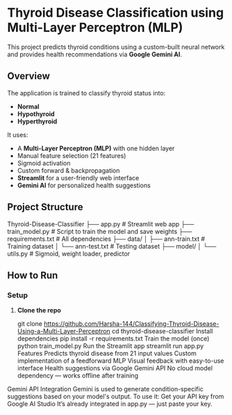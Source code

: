 # Thyroid Disease Classification using Multi-Layer Perceptron (MLP)

This project predicts thyroid conditions using a custom-built neural network and provides health recommendations via **Google Gemini AI**.

## Overview

The application is trained to classify thyroid status into:
- **Normal**
- **Hypothyroid**
- **Hyperthyroid**

It uses:
- A **Multi-Layer Perceptron (MLP)** with one hidden layer
- Manual feature selection (21 features)
- Sigmoid activation
- Custom forward & backpropagation
- **Streamlit** for a user-friendly web interface
- **Gemini AI** for personalized health suggestions

## Project Structure

Thyroid-Disease-Classifier
├── app.py # Streamlit web app
├── train_model.py # Script to train the model and save weights
├── requirements.txt # All dependencies
├── data/
│ ├── ann-train.txt # Training dataset
│ └── ann-test.txt # Testing dataset
├── model/
│ └── utils.py # Sigmoid, weight loader, predictor


## How to Run

### Setup
1. **Clone the repo**  

   git clone https://github.com/Harsha-144/Classifying-Thyroid-Disease-Using-a-Multi-Layer-Perceptron
   cd thyroid-disease-classifier
Install dependencies
  pip install -r requirements.txt
Train the model (once)
  python train_model.py
Run the Streamlit app
streamlit run app.py
Features
Predicts thyroid disease from 21 input values
Custom implementation of a feedforward MLP
Visual feedback with easy-to-use interface
Health suggestions via Google Gemini API
No cloud model dependency — works offline after training

Gemini API Integration
Gemini is used to generate condition-specific suggestions based on your model's output.
To use it:
Get your API key from Google AI Studio
It’s already integrated in app.py — just paste your key.
